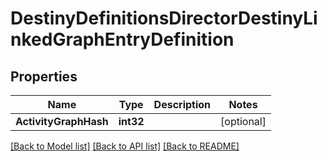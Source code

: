 # DestinyDefinitionsDirectorDestinyLinkedGraphEntryDefinition

## Properties
Name | Type | Description | Notes
------------ | ------------- | ------------- | -------------
**ActivityGraphHash** | **int32** |  | [optional] 

[[Back to Model list]](../README.md#documentation-for-models) [[Back to API list]](../README.md#documentation-for-api-endpoints) [[Back to README]](../README.md)


